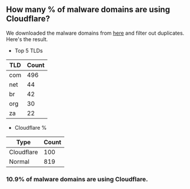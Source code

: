 ## How many % of malware domains are using Cloudflare?


We downloaded the malware domains from [here](https://urlhaus.abuse.ch) and filter out duplicates.
Here's the result.


[//]: # (start replacement)


- Top 5 TLDs

| TLD | Count |
| --- | --- |
| com | 496 |
| net | 44 |
| br | 42 |
| org | 30 |
| za | 22 |


- Cloudflare %

| Type | Count |
| --- | --- |
| Cloudflare | 100 |
| Normal | 819 |


### 10.9% of malware domains are using Cloudflare.